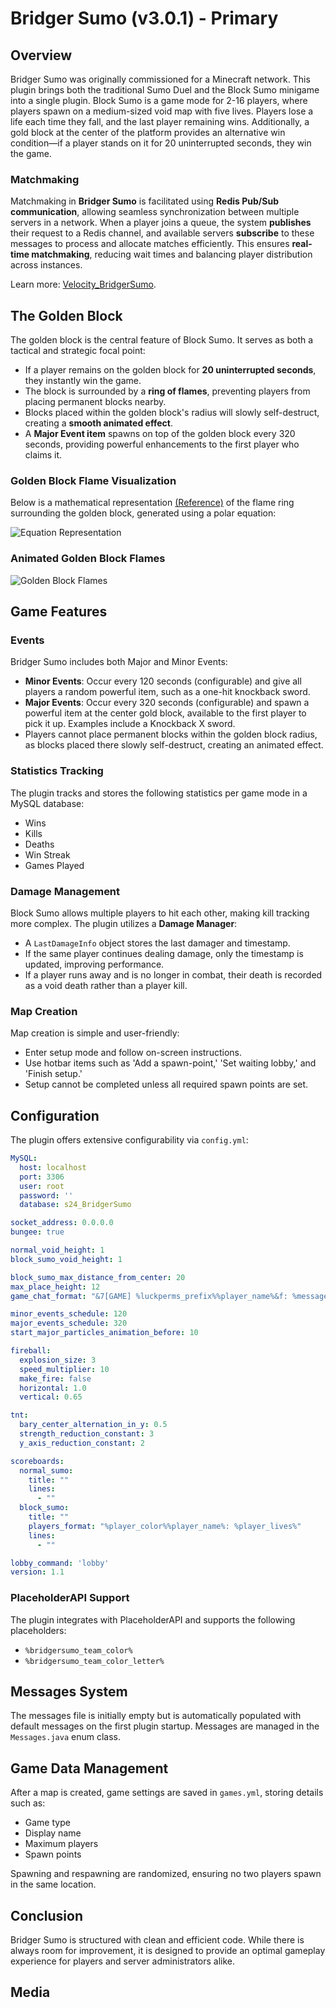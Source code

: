 # Bridger Sumo (v3.0.1) - Primary

## Overview
Bridger Sumo was originally commissioned for a Minecraft network. This plugin brings both the traditional Sumo Duel and the Block Sumo minigame into a single plugin. Block Sumo is a game mode for 2-16 players, where players spawn on a medium-sized void map with five lives. Players lose a life each time they fall, and the last player remaining wins. Additionally, a gold block at the center of the platform provides an alternative win condition—if a player stands on it for 20 uninterrupted seconds, they win the game.

###  Matchmaking
Matchmaking in **Bridger Sumo** is facilitated using **Redis Pub/Sub communication**, allowing seamless synchronization between multiple servers in a network. When a player joins a queue, the system **publishes** their request to a Redis channel, and available servers **subscribe** to these messages to process and allocate matches efficiently. This ensures **real-time matchmaking**, reducing wait times and balancing player distribution across instances. 

Learn more: [Velocity_BridgerSumo](https://github.com/xdabdoub/Velocity-BridgerSumo).

## The Golden Block
The golden block is the central feature of Block Sumo. It serves as both a tactical and strategic focal point:
- If a player remains on the golden block for **20 uninterrupted seconds**, they instantly win the game.
- The block is surrounded by a **ring of flames**, preventing players from placing permanent blocks nearby.
- Blocks placed within the golden block's radius will slowly self-destruct, creating a **smooth animated effect**.
- A **Major Event item** spawns on top of the golden block every 320 seconds, providing powerful enhancements to the first player who claims it.

### Golden Block Flame Visualization
Below is a mathematical representation [(Reference)](https://help.desmos.com/hc/en-us/articles/4406895312781-Polar-Graphing) of the flame ring surrounding the golden block, generated using a polar equation:

![Equation Representation](https://help.desmos.com/hc/article_attachments/28782670480141)

### Animated Golden Block Flames

![Golden Block Flames](https://i.imgur.com/UfZRZ0K.gif)

## Game Features
### Events
Bridger Sumo includes both Major and Minor Events:
- **Minor Events**: Occur every 120 seconds (configurable) and give all players a random powerful item, such as a one-hit knockback sword.
- **Major Events**: Occur every 320 seconds (configurable) and spawn a powerful item at the center gold block, available to the first player to pick it up. Examples include a Knockback X sword.
- Players cannot place permanent blocks within the golden block radius, as blocks placed there slowly self-destruct, creating an animated effect.

### Statistics Tracking
The plugin tracks and stores the following statistics per game mode in a MySQL database:
- Wins
- Kills
- Deaths
- Win Streak
- Games Played

### Damage Management
Block Sumo allows multiple players to hit each other, making kill tracking more complex. The plugin utilizes a **Damage Manager**:
- A `LastDamageInfo` object stores the last damager and timestamp.
- If the same player continues dealing damage, only the timestamp is updated, improving performance.
- If a player runs away and is no longer in combat, their death is recorded as a void death rather than a player kill.

### Map Creation
Map creation is simple and user-friendly:
- Enter setup mode and follow on-screen instructions.
- Use hotbar items such as 'Add a spawn-point,' 'Set waiting lobby,' and 'Finish setup.'
- Setup cannot be completed unless all required spawn points are set.

## Configuration
The plugin offers extensive configurability via `config.yml`:
```yml
MySQL:
  host: localhost
  port: 3306
  user: root
  password: ''
  database: s24_BridgerSumo

socket_address: 0.0.0.0
bungee: true

normal_void_height: 1
block_sumo_void_height: 1

block_sumo_max_distance_from_center: 20
max_place_height: 12
game_chat_format: "&7[GAME] %luckperms_prefix%%player_name%&f: %message%"

minor_events_schedule: 120
major_events_schedule: 320
start_major_particles_animation_before: 10

fireball:
  explosion_size: 3
  speed_multiplier: 10
  make_fire: false
  horizontal: 1.0
  vertical: 0.65

tnt:
  bary_center_alternation_in_y: 0.5
  strength_reduction_constant: 3
  y_axis_reduction_constant: 2

scoreboards:
  normal_sumo:
    title: ""
    lines:
      - ""
  block_sumo:
    title: ""
    players_format: "%player_color%%player_name%: %player_lives%"
    lines:
      - ""

lobby_command: 'lobby'
version: 1.1
```

### PlaceholderAPI Support
The plugin integrates with PlaceholderAPI and supports the following placeholders:
- `%bridgersumo_team_color%`
- `%bridgersumo_team_color_letter%`

## Messages System
The messages file is initially empty but is automatically populated with default messages on the first plugin startup. Messages are managed in the `Messages.java` enum class.

## Game Data Management
After a map is created, game settings are saved in `games.yml`, storing details such as:
- Game type
- Display name
- Maximum players
- Spawn points

Spawning and respawning are randomized, ensuring no two players spawn in the same location.

## Conclusion
Bridger Sumo is structured with clean and efficient code. While there is always room for improvement, it is designed to provide an optimal gameplay experience for players and server administrators alike.

## Media
